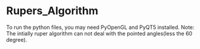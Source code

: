 Rupers_Algorithm
================
To run the python files, you may need PyOpenGL and PyQT5 installed.
Note: The intially ruper algorithm can not deal with the pointed angles(less the 60 degree).
